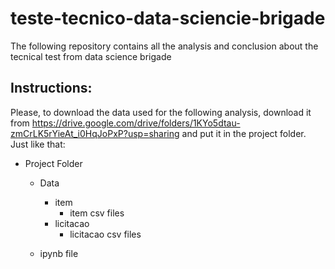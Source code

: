 # teste-tecnico-data-sciencie-brigade
The following repository contains all the analysis and conclusion about the tecnical test from data science brigade


## Instructions:

Please, to download the data used for the following analysis, download it from https://drive.google.com/drive/folders/1KYo5dtau-zmCrLK5rYieAt_i0HqJoPxP?usp=sharing and put it in the project folder. Just like that:

- Project Folder
  - Data
    - item
      - item csv files   
    - licitacao
      - licitacao csv files

  - ipynb file  
